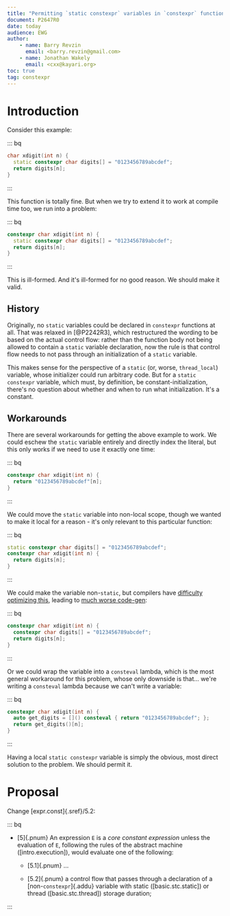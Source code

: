 ```yaml
---
title: "Permitting `static constexpr` variables in `constexpr` functions"
document: P2647R0
date: today
audience: EWG
author:
    - name: Barry Revzin
      email: <barry.revzin@gmail.com>
    - name: Jonathan Wakely
      email: <cxx@kayari.org>
toc: true
tag: constexpr
---
```


# Introduction

Consider this example:

::: bq
```cpp
char xdigit(int n) {
  static constexpr char digits[] = "0123456789abcdef";
  return digits[n];
}
```
:::

This function is totally fine. But when we try to extend it to work at compile time too, we run into a problem:

::: bq
```cpp
constexpr char xdigit(int n) {
  static constexpr char digits[] = "0123456789abcdef";
  return digits[n];
}
```
:::

This is ill-formed. And it's ill-formed for no good reason. We should make it valid.

## History

Originally, no `static` variables could be declared in `constexpr` functions at all. That was relaxed in [@P2242R3], which restructured the wording to be based on the actual control flow: rather than the function body not being allowed to contain a `static` variable declaration, now the rule is that control flow needs to not pass through an initialization of a `static` variable.

This makes sense for the perspective of a `static` (or, worse, `thread_local`) variable, whose initializer could run arbitrary code. But for a `static constexpr` variable, which must, by definition, be constant-initialization, there's no question about whether and when to run what initialization. It's a constant.

## Workarounds

There are several workarounds for getting the above example to work. We could eschew the `static` variable entirely and directly index the literal, but this only works if we need to use it exactly one time:

::: bq
```cpp
constexpr char xdigit(int n) {
  return "0123456789abcdef"[n];
}
```
:::

We could move the `static` variable into non-local scope, though we wanted to make it local for a reason - it's only relevant to this particular function:

::: bq
```cpp
static constexpr char digits[] = "0123456789abcdef";
constexpr char xdigit(int n) {
  return digits[n];
}
```
:::

We could make the variable non-`static`, but compilers have [difficulty optimizing this](https://gcc.gnu.org/bugzilla/show_bug.cgi?id=99091), leading to [much worse code-gen](https://godbolt.org/z/dvzTqbhc8):

::: bq
```cpp
constexpr char xdigit(int n) {
  constexpr char digits[] = "0123456789abcdef";
  return digits[n];
}
```
:::

Or we could wrap the variable into a `consteval` lambda, which is the most general workaround for this problem, whose only downside is that... we're writing a `consteval` lambda because we can't write a variable:

::: bq
```cpp
constexpr char xdigit(int n) {
  auto get_digits = []() consteval { return "0123456789abcdef"; };
  return get_digits()[n];
}
```
:::

Having a local `static constexpr` variable is simply the obvious, most direct solution to the problem. We should permit it.

# Proposal

Change [expr.const]{.sref}/5.2:

::: bq
* [5]{.pnum} An expression `E` is a _core constant expression_ unless the evaluation of `E`, following the rules of the abstract machine ([intro.execution]), would evaluate one of the following:

  * [5.1]{.pnum} ...

  * [5.2]{.pnum} a control flow that passes through a declaration of a [non-`constexpr`]{.addu} variable with static ([basic.stc.static]) or thread ([basic.stc.thread]) storage duration;

:::
